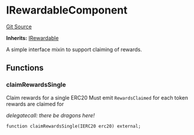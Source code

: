 # IRewardableComponent
[Git Source](https://github.com/larrythecucumber321/protocol/blob/77d337b8595ba96d069ded321419b36a61984170/contracts/interfaces/IRewardable.sol)

**Inherits:**
[IRewardable](/contracts/interfaces/IRewardable.sol/interface.IRewardable.md)

A simple interface mixin to support claiming of rewards.


## Functions
### claimRewardsSingle

Claim rewards for a single ERC20
Must emit `RewardsClaimed` for each token rewards are claimed for

*delegatecall: there be dragons here!*


```solidity
function claimRewardsSingle(IERC20 erc20) external;
```

